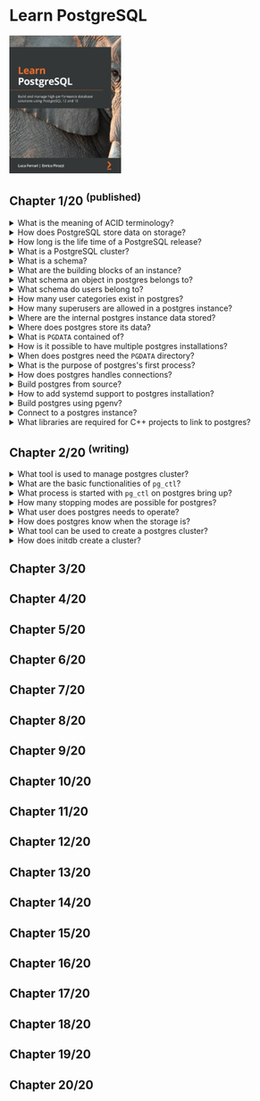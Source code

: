 # Learn PostgreSQL
<img src="../../../covers/9781838985288.jpg" width="200"/>

## Chapter 1/20 <sup>(published)</sup>

<details>
<summary>What is the meaning of ACID terminology?</summary>

> **Description**
>
> - **Atomicity**: Complex database operations is proccessed as a single
>   instruction.
> - **Consistency**: Data within the database will not be corrupted due to
>   partially performed operations.
> - **Isolation**: Allows database to handle concurrency, without interleaved
>   changes.
> - **Durability**: Database engine is supposed to protect the data it
>   contains, even in the case of software and hardware failures.
>
> ---
> **Resources**
> - Learn PostgreSQL - Chapter 1/20
> ---
</details>

<details>
<summary>How does PostgreSQL store data on storage?</summary>

> **Description**
>
> PostgreSQL stores its data on storage system in binary format and this format
> could possibly change between major versions.
>
> ---
> **Resources**
> - Learn PostgreSQL - Chapter 1/20
> ---
</details>

<details>
<summary>How long is the life time of a PostgreSQL release?</summary>

> **Description**
>
> PostgreSQL provides support and upgrades for 5 years after a new release is
> issued; after this length of time, a major release will reach its end of life
> (EOL) and PostgreSQL developers will no longer maintain it.
>
> ---
> **Resources**
> - Learn PostgreSQL - Chapter 1/20
> ---
</details>

<details>
<summary>What is a PostgreSQL cluster?</summary>

> **Description**
>
> A PostgreSQL instance is called a cluster because a single instance can serve
> and handle multiple databases.
>
> ---
> **Resources**
> - Learn PostgreSQL - Chapter 1/20
> ---
</details>

<details>
<summary>What is a schema?</summary>

> **Description**
>
> A database can be organized into namespaces, called schemas. Schemas cannot
> be nested, so they represent a flat namespace.
>
> ---
> **Resources**
> - Learn PostgreSQL - Chapter 1/20
> ---
</details>

<details>
<summary>What are the building blocks of an instance?</summary>

> **Description**
>
> Database objects are represented by everything the user can create and manage
> within the database; for instance, tables, functions, triggers, and data
> types.
>
> ---
> **Resources**
> - Learn PostgreSQL - Chapter 1/20
> ---
</details>

<details>
<summary>What schema an object in postgres belongs to?</summary>

> **Description**
>
> Every object belongs to one and only one schema that, if not specified, is
> the default public schema.
>
> ---
> **Resources**
> - Learn PostgreSQL - Chapter 1/20
> ---
</details>

<details>
<summary>What schema do users belong to?</summary>

> **Description**
>
> Users are defined at a cluster-wide level, which means they are not tied to a
> particular database in the cluster.
>
> ---
> **Resources**
> - Learn PostgreSQL - Chapter 1/20
> ---
</details>

<details>
<summary>How many user categories exist in postgres?</summary>

> **Description**
>
> PostgreSQL has two user categories: normal users who can connect to and
> handle databases and objects, and superusers who can do anything with any
> database object.
>
> ---
> **Resources**
> - Learn PostgreSQL - Chapter 1/20
> ---
</details>

<details>
<summary>How many superusers are allowed in a postgres instance?</summary>

> **Description**
>
> PostgreSQL allows the configuration of as many superusers as you need, and
> every superuser has the very same permissions.
>
> ---
> **Resources**
> - Learn PostgreSQL - Chapter 1/20
> ---
</details>

<details>
<summary>Where are the internal postgres instance data stored?</summary>

> **Description**
>
> PostgreSQL internal data, such as users, databases, namespaces,
> configuration, and database runtime status, is provided by means of catalogs,
> which are special tables that present information in a SQL-interactive way.
>
> ---
> **Resources**
> - Learn PostgreSQL - Chapter 1/20
> ---
</details>

<details>
<summary>Where does postgres store its data?</summary>

> **Description**
>
> PostgreSQL stores all of its content in a single filesystem directory known
> as `PGDATA`.
>
> ---
> **Resources**
> - Learn PostgreSQL - Chapter 1/20
> ---
</details>

<details>
<summary>What is <code>PGDATA</code> contained of?</summary>

> **Description**
>
> The `PGDATA` directory represents what the cluster is serving as databases, and
> it consists of at least the write-ahead logs (WALs) and the data storage.
>
> ---
> **Resources**
> - Learn PostgreSQL - Chapter 1/20
> ---
</details>

<details>
<summary>How is it possible to have multiple postgres installations?</summary>

> **Description**
>
> It is possible to have a single installation of PostgreSQL and make it switch
> to different `PGDATA` directories to deliver different content.
>
> ---
> **Resources**
> - Learn PostgreSQL - Chapter 1/20
> ---
</details>

<details>
<summary>When does postgres need the <code>PGDATA</code> directory?</summary>

> **Description**
>
> The `PGDATA` directory needs to be initialized by creation of the directory
> structure within it before it can be used by PostgreSQL.
>
> ---
> **Resources**
> - Learn PostgreSQL - Chapter 1/20
> ---
</details>

<details>
<summary>What is the purpose of postgres's first process?</summary>

> **Description**
>
> The first single process of PostgreSQL is **postmaster** which waits for incoming
> client connections.
>
> ---
> **Resources**
> - Learn PostgreSQL - Chapter 1/20
> ---
</details>

<details>
<summary>How does postgres handles connections?</summary>

> **Description**
>
> The postmaster process forks backend processes which each of them serve one
> and only one connection.
>
> ---
> **Resources**
> - Learn PostgreSQL - Chapter 1/20
> ---
</details>

<details>
<summary>Build postgres from source?</summary>

> **Description**
>
> First build the project:
>
> ```sh
> git clone https://github.com/postgresql/postgresql
> cd postgresql
> git checkout <latest>
> ./configure --prefix=$HOME/.local
> make
> make install
> ``````
>
> Create postgres user and initialize database:
>
> ```sh
> sudo useradd postgres
> sudo mkdir /opt/postgres
> sudo chown postgres:postgres /opt/postgres
> initdb -D /opt/postgresql
> ``````
>
> ---
> **Resources**
> - Learn PostgreSQL - Chapter 1/20
> ---
</details>

<details>
<summary>How to add systemd support to postgres installation?</summary>

> **Description**
>
> ```sh
> ./configure --prefix=$HOME/.local --with-systemd
> ``````
>
> ---
> **Resources**
> - Learn PostgreSQL - Chapter 1
> ---
> **References**
> ---
</details>

<details>
<summary>Build postgres using pgenv?</summary>

> **Description**
>
> ```sh
> git clone https://github.com/theory/pgenv
> cp pgenv/bin/pgenv ~/.local/bin/
> pgenv available
> pgenv build <version>
> ``````
>
> ---
> **Resources**
> - Learn PostgreSQL - Chapter 1/20
> ---
</details>

<details>
<summary>Connect to a postgres instance?</summary>

> **Description**
>
> ```sh
> psql -U postgres -h localhost template1
> ``````
>
> ---
> **Resources**
> - Learn PostgreSQL - Chapter 1/20
> ---
</details>

<details>
<summary>What libraries are required for C++ projects to link to postgres?</summary>

> **Description**
>
> ```cmake
> target_link_libraries(executable PRIVATE pq pqxx)
> ``````
>
> ---
> **Resources**
> - Learn PostgreSQL - Chapter 1
> ---
> **References**
> ---
</details>

## Chapter 2/20 <sup>(writing)</sup>

<details>
<summary>What tool is used to manage postgres cluster?</summary>

> **Description**
>
> `pg_ctl` command-line utility is shipped with postgres that helps in managing
> the clusters.
>
> ---
> **Resources**
> - Learn PostgreSQL - Chapter 2
> ---
> **References**
> ---
</details>

<details>
<summary>What are the basic functionalities of <code>pg_ctl</code>?</summary>

> **Description**
>
> * `start`, `stop`, and `restart` execute the corresponding actions.
> * `status` reports current status of cluster.
> * `reload` reloads the configuration.
> * `initdb` or briefly `init` executes the initialization of the cluster.
> * `promote` is used when the cluster is running as a subordinate.
>
> ---
> **Resources**
> - Learn PostgreSQL - Chapter 2
> ---
> **References**
> ---
</details>

<details>
<summary>What process is started with <code>pg_ctl</code> on postgres bring up?</summary>

> **Description**
>
> `postmaster` process is started by `pg_ctl start` and it shows
> `$PGENV_ROOT/bin/postgres` as the executable running.
>
> ---
> **Resources**
> - Learn PostgreSQL - Chapter 2
> ---
> **References**
> ---
</details>

<details>
<summary>How many stopping modes are possible for postgres?</summary>

> **Description**
>
> * `smart`: waits for connected clients to disconnect first
> * `fast`: immediately disconnects clients but cleans up before exit
> * `immediate`: aborts every postgres process and exists
>
> ```sh
> $PGENV_ROOT/bin/postgres stop -m smart
> ``````
>
> By default `fast` stop mode is the default.
>
> ---
> **Resources**
> - Learn PostgreSQL - Chapter 2
> ---
> **References**
> ---
</details>

<details>
<summary>What user does postgres needs to operate?</summary>

> **Description**
>
> Postgres must be run by an unprivileged user.
> Postgres is run by a normal user usually named `postgres`.
>
> ```sh
> sudo -E -u postgres pg_ctl stop
> ``````
>
> ---
> **Resources**
> - Learn PostgreSQL - Chapter 2
> ---
> **References**
> ---
</details>

<details>
<summary>How does postgres know when the storage is?</summary>

> **Description**
>
> That almost every Postgres-related command searches for the value of PGDATA
> as an environmental variable or as a `-D` command-line option.
>
> ```sh
> export PGDATA=/opt
> pg_ctl status -D /usr/local
> ``````
>
> Option `-D` precedes using environment variables.
>
> ---
> **Resources**
> - Learn PostgreSQL - Chapter 2
> ---
> **References**
> ---
</details>

<details>
<summary>What tool can be used to create a postgres cluster?</summary>

> **Description**
>
> When you connect to an instance, you connect to one of the nodes in the
> cluster.
>
> ```sh
> ${PGENV_ROOT}/bin/initdb
> ``````
>
> ---
> **Resources**
> - Learn PostgreSQL - Chapter 2
> ---
> **References**
> ---
</details>

<details>
<summary>How does initdb create a cluster?</summary>

> **Description**
>
> Postgres builds the filesystem layout of `PGDATA` directory and builds two
> template databases `template0` and `template1`.
>
> ```sh
> ``````
>
> ---
> **Resources**
> - Learn PostgreSQL - Chapter 2
> ---
> **References**
> ---
</details>

## Chapter 3/20
## Chapter 4/20
## Chapter 5/20
## Chapter 6/20
## Chapter 7/20
## Chapter 8/20
## Chapter 9/20
## Chapter 10/20
## Chapter 11/20
## Chapter 12/20
## Chapter 13/20
## Chapter 14/20
## Chapter 15/20
## Chapter 16/20
## Chapter 17/20
## Chapter 18/20
## Chapter 19/20
## Chapter 20/20

